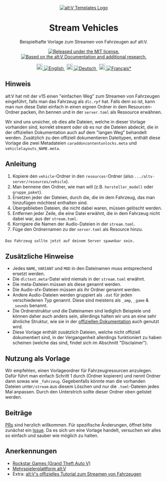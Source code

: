 <p align="center">
  <a href="https://github.com/altv-templates">
  <picture>
    <source srcset="https://avatars.githubusercontent.com/u/87015511?s=200&v=4">
    <img alt="alt:V Templates Logo" src="https://avatars.githubusercontent.com/u/87015511?s=200&v=4">
    </picture>
  </a>
</p>
<h1 align="center">
  Stream Vehicles
</h1>

<p align="center">
  Beispielhafte Vorlage zum Streamen von Fahrzeugen auf alt:V.
</p>
<p align="center">
  <a href="https://github.com/altv-templates/stream-vehicles/blob/main/LICENSE">
    <img src="https://img.shields.io/badge/license-MIT-9911cc.svg" alt="Released under the MIT license." />
  </a>
    <a href="https://docs.altv.mp/gta/articles/tutorials/stream_vehicles">
    <img src="https://img.shields.io/badge/alt:V-Documentation-008736.svg" alt="Based on the alt:V Documentation and additional research." />
  </a>
</p>

<p align="center">
    <a href="README.md" style="margin: 0 0.2em">
        <img height="20" src="https://cdnjs.cloudflare.com/ajax/libs/twemoji/14.0.2/svg/1f1ec-1f1e7.svg">
        <img src="https://img.shields.io/badge/English-444.svg" alt="English" />
    </a>
    <a href="README.de.md" style="margin: 0 0.2em">
    <img height="20" src="https://cdnjs.cloudflare.com/ajax/libs/twemoji/14.0.2/svg/1f1e9-1f1ea.svg">
        <img src="https://img.shields.io/badge/Deutsch-444.svg" alt="Deutsch" />
    </a>
    <a href="README.fr.md" style="margin: 0 0.2em">
    <img height="20" src="https://cdnjs.cloudflare.com/ajax/libs/twemoji/14.0.2/svg/1f1eb-1f1f7.svg">
        <img src="https://img.shields.io/badge/Français*-444.svg" alt="Français*" />
    </a>
</p>

## Hinweis
alt:V hat mit der v15 einen "einfachen Weg" zum Streamen von Fahrzeugen eingeführt, falls man das Fahrzeug als ``dlc.rpf`` hat. Falls dem so ist, kann man nun diese Datei einfach in einen eignen Ordner in dem Resourcen-Ordner packen, ihn bennen und in der ``server.toml`` als Ressource erwähnen.

Wir sind uns unsicher, ob dies alle Dateien, welche in dieser Vorlage vorhanden sind, korrekt streamt oder ob es nur die Dateien abdeckt, die in der offiziellen Dokumentation auch auf dem "langen Weg" behandelt werden.
Zusätzlich zu den offiziell dokumentieren Dateitypen, enthält diese Vorlage die zwei Metadateien ``caraddoncontentunlocks.meta`` und ``vehiclelayouts_NAME.meta``.


## Anleitung
1. Kopiere den ``vehicle``-Ordner in den ``resources``-Ordner (also ``.../altv-server/resources/vehicle``). 
2. Man bennene den Ordner, wie man will (z.B. ``hersteller_modell`` oder ``gruppe_paket``).
3. Ersetzen jeder der Dateien, durch die, die im dem Fahrzeug, das man hinzufügen möchtest enthalten sind.
4. Übergeblieben Dateien, die nicht dabei waren, müssen gelöscht werden.
5. Entfernen jeder Zeile, die eine Datei erwähnt, die in dem Fahrzeug nicht dabei war, aus der ``stream.toml``.
6. Korrigiere die Namen der Audio-Dateien in der ``stream.toml``.
7. Füge den Ordnernamen zu der ``server.toml`` als Resource hinzu.

###
    Das Fahrzeug sollte jetzt auf deinem Server spawnbar sein.

## Zusätzliche Hinweise
- Jedes ``NAME``, ``VARIANT`` und ``MOD`` in den Dateinamen muss entsprechend ersetzt werden.
- Die ``dlctext.meta``-Datei wird niemals in der ``stream.toml`` erwähnt.
- Die meta-Dateien müssen als diese genannt werden.
- Die Audio-sfx-Dateien müssen als ihr Ordner genannt werden.
- Andere Audio-Dateien werden gruppiert als ``.dat`` für jeden verschiedenen Typ genannt. Diese sind meistens als ``_amp``, ``_game`` & ``_sounds`` benannt.
- Die Ordnerstruktur und die Dateinamen sind lediglich Beispiele und können daher auch anders sein, allerdings halten wir uns an eine sehr ähnliche Struktur, wie sie in der [offiziellen Dokumentation](https://docs.altv.mp/gta/articles/tutorials/stream_vehicles) auch genutzt wird.
- Diese Vorlage enthält zusätzlich Dateien, welche nicht offiziell dokumentiert sind, in der Vergangenheit allerdings funktioniert zu haben scheinen (welche das sind, findet sich im Abschnitt "Disclaimer").


## Nutzung als Vorlage
Wir empfehlen, einen Vorlageordner für Fahrzeugresourcen anzulegen. Dafür führt man einfach Schritt 1 durch (Ordner kopieren) und nennt Ordner dann sowas wie ``_fahrzeug``. Gegebenfalls könnte man die vorhanden Dateien unter``/stream`` aus diesem Löschen und nur die ``.toml``-Dateien jedes Mal anpassen. Durch den Unterstrich sollte dieser Ordner oben gelistet werden.


## Beiträge

[PRs](https://github.com/altv-templates/stream-vehicles/pulls) sind herzlich willkommen. Für spezifische Änderungen, öffnet bitte zunächst ein [Issue](https://github.com/altv-templates/stream-vehicles/issues). Da es sich um eine Vorlage handelt, versuchen wir alles so einfach und sauber wie möglich zu halten.


## Anerkennungen
- [Rockstar Games (Grand Theft Auto V)](https://www.rockstargames.com)
- [Mehrspielerplattform alt:V](https://altv.mp/#/)
- Extra: [alt:V's offizielles Tutorial zum Streamen von Fahrzeugen](https://docs.altv.mp/gta/articles/tutorials/stream_vehicles.html?q=vehicle%20mod)
